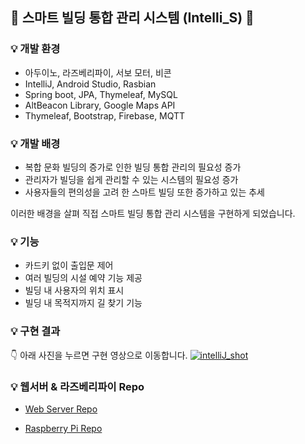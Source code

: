 ## 🏢 스마트 빌딩 통합 관리 시스템 (Intelli_S) 🏢

### 💡 개발 환경
* 아두이노, 라즈베리파이, 서보 모터, 비콘
* IntelliJ, Android Studio, Rasbian
* Spring boot, JPA, Thymeleaf, MySQL
* AltBeacon Library, Google Maps API
* Thymeleaf, Bootstrap, Firebase, MQTT

### 💡 개발 배경
* 복합 문화 빌딩의 증가로 인한 빌딩 통합 관리의 필요성 증가 
* 관리자가 빌딩을 쉽게 관리할 수 있는 시스템의 필요성 증가 
* 사용자들의 편의성을 고려 한 스마트 빌딩 또한 증가하고 있는 추세 
 
이러한 배경을 살펴 직접 스마트 빌딩 통합 관리 시스템을 구현하게 되었습니다. 

### 💡 기능
* 카드키 없이 출입문 제어
* 여러 빌딩의 시설 예약 기능 제공
* 빌딩 내 사용자의 위치 표시
* 빌딩 내 목적지까지 길 찾기 기능

### 💡 구현 결과

👇 아래 사진을 누르면 구현 영상으로 이동합니다. 
[![intelliJ_shot](https://user-images.githubusercontent.com/47476276/110114868-9af45f80-7df8-11eb-9890-8f4a7030db38.png)](https://www.youtube.com/watch?v=QHFfHVNGR1c)

### 💡 웹서버 & 라즈베리파이 Repo

- [Web Server Repo](https://github.com/yyjin97/Intelli_S_web_server)

- [Raspberry Pi Repo](https://github.com/yyjin97/Intelli_S_rpi) 
